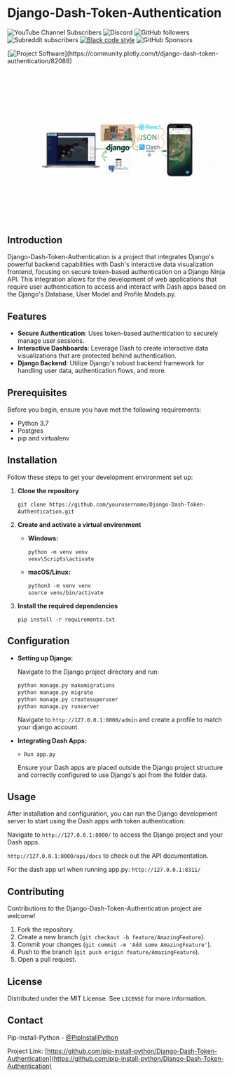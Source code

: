 # Django-Dash-Token-Authentication
![YouTube Channel Subscribers](https://img.shields.io/youtube/channel/subscribers/UC-pBvv8mzLpj0k-RIbc2Nog?style=social)
![Discord](https://img.shields.io/discord/396334922522165248)
![GitHub followers](https://img.shields.io/github/followers/pip-install-python?style=social)
![Subreddit subscribers](https://img.shields.io/reddit/subreddit-subscribers/PipInstallPython?style=social)
[![Black code style](https://img.shields.io/badge/code%20style-black-000000.svg)](https://github.com/ambv/black)
![GitHub Sponsors](https://img.shields.io/github/sponsors/pip-install-python)

[![Project Software](https://skills.thijs.gg/icons?i=linux,django,flask,py,react,postgres,fastapi,js,html,css,)](https://community.plotly.com/t/django-dash-token-authentication/82088)

![Django Dash Token Authentication](assets/branding/django-dash-token-authentication.png)

## Introduction

Django-Dash-Token-Authentication is a project that integrates Django's powerful backend capabilities with Dash's interactive data visualization frontend, focusing on secure token-based authentication on a Django Ninja API. This integration allows for the development of web applications that require user authentication to access and interact with Dash apps based on the Django's Database, User Model and Profile Models.py.

## Features

- **Secure Authentication**: Uses token-based authentication to securely manage user sessions.
- **Interactive Dashboards**: Leverage Dash to create interactive data visualizations that are protected behind authentication.
- **Django Backend**: Utilize Django's robust backend framework for handling user data, authentication flows, and more.

## Prerequisites

Before you begin, ensure you have met the following requirements:
- Python 3.7
- Postgres
- pip and virtualenv

## Installation

Follow these steps to get your development environment set up:

1. **Clone the repository**

    ```
    git clone https://github.com/yourusername/Django-Dash-Token-Authentication.git
    ```

2. **Create and activate a virtual environment**

    - **Windows:**

        ```
        python -m venv venv
        venv\Scripts\activate
        ```

    - **macOS/Linux:**

        ```
        python3 -m venv venv
        source venv/bin/activate
        ```

3. **Install the required dependencies**

    ```
    pip install -r requirements.txt
    ```

## Configuration

- **Setting up Django:**

    Navigate to the Django project directory and run:

    ```
    python manage.py makemigrations
    python manage.py migrate
    python manage.py createsuperuser
    python manage.py runserver
    ```
  Navigate to `http://127.0.0.1:8000/admin` and create a profile to match your django account.


- **Integrating Dash Apps:**
  ```
  > Run app.py
  ```
    Ensure your Dash apps are placed outside the Django project structure and correctly configured to use Django's api from the folder data.
## Usage

After installation and configuration, you can run the Django development server to start using the Dash apps with token authentication:

Navigate to `http://127.0.0.1:8000/` to access the Django project and your Dash apps. 

`http://127.0.0.1:8000/api/docs` to check out the API documentation.

For the dash app url when running app.py: `http://127.0.0.1:8311/`

## Contributing

Contributions to the Django-Dash-Token-Authentication project are welcome!

1. Fork the repository.
2. Create a new branch (`git checkout -b feature/AmazingFeature`).
3. Commit your changes (`git commit -m 'Add some AmazingFeature'`).
4. Push to the branch (`git push origin feature/AmazingFeature`).
5. Open a pull request.

## License

Distributed under the MIT License. See `LICENSE` for more information.

## Contact

Pip-Install-Python - [@PipInstallPython](https://www.youtube.com/@pipinstallpython)

Project Link: [https://github.com/pip-install-python/Django-Dash-Token-Authentication](https://github.com/pip-install-python/Django-Dash-Token-Authentication)
